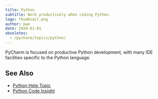 ```yaml
---
title: Python
subtitle: Work productively when coding Python.
logo: thumbnail.png
author: pwe
date: 2020-01-01
obsoletes:
  - /pycharm/topics/python/
---
```


PyCharm is focused on productive Python development, with many IDE
facilities specific to the Python language.

## See Also

- [Python Help Topic](https://www.jetbrains.com/help/pycharm/python.html)
- [Python Code Insight](https://www.jetbrains.com/help/pycharm/python-code-insight.html)
